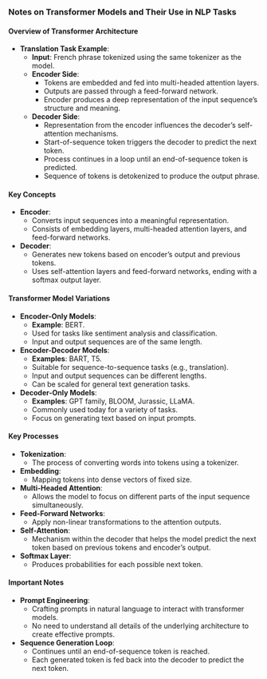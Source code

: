 ### Notes on Transformer Models and Their Use in NLP Tasks

#### Overview of Transformer Architecture
- **Translation Task Example**:
  - **Input**: French phrase tokenized using the same tokenizer as the model.
  - **Encoder Side**:
    - Tokens are embedded and fed into multi-headed attention layers.
    - Outputs are passed through a feed-forward network.
    - Encoder produces a deep representation of the input sequence’s structure and meaning.
  - **Decoder Side**:
    - Representation from the encoder influences the decoder’s self-attention mechanisms.
    - Start-of-sequence token triggers the decoder to predict the next token.
    - Process continues in a loop until an end-of-sequence token is predicted.
    - Sequence of tokens is detokenized to produce the output phrase.

#### Key Concepts
- **Encoder**:
  - Converts input sequences into a meaningful representation.
  - Consists of embedding layers, multi-headed attention layers, and feed-forward networks.
- **Decoder**:
  - Generates new tokens based on encoder’s output and previous tokens.
  - Uses self-attention layers and feed-forward networks, ending with a softmax output layer.

#### Transformer Model Variations
- **Encoder-Only Models**:
  - **Example**: BERT.
  - Used for tasks like sentiment analysis and classification.
  - Input and output sequences are of the same length.
- **Encoder-Decoder Models**:
  - **Examples**: BART, T5.
  - Suitable for sequence-to-sequence tasks (e.g., translation).
  - Input and output sequences can be different lengths.
  - Can be scaled for general text generation tasks.
- **Decoder-Only Models**:
  - **Examples**: GPT family, BLOOM, Jurassic, LLaMA.
  - Commonly used today for a variety of tasks.
  - Focus on generating text based on input prompts.

#### Key Processes
- **Tokenization**:
  - The process of converting words into tokens using a tokenizer.
- **Embedding**:
  - Mapping tokens into dense vectors of fixed size.
- **Multi-Headed Attention**:
  - Allows the model to focus on different parts of the input sequence simultaneously.
- **Feed-Forward Networks**:
  - Apply non-linear transformations to the attention outputs.
- **Self-Attention**:
  - Mechanism within the decoder that helps the model predict the next token based on previous tokens and encoder’s output.
- **Softmax Layer**:
  - Produces probabilities for each possible next token.

#### Important Notes
- **Prompt Engineering**:
  - Crafting prompts in natural language to interact with transformer models.
  - No need to understand all details of the underlying architecture to create effective prompts.
- **Sequence Generation Loop**:
  - Continues until an end-of-sequence token is reached.
  - Each generated token is fed back into the decoder to predict the next token.
